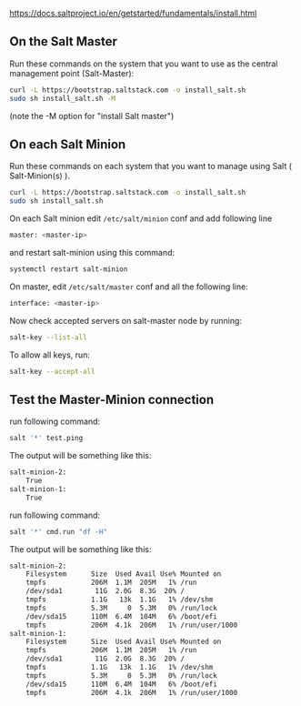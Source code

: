 https://docs.saltproject.io/en/getstarted/fundamentals/install.html

## On the Salt Master

Run these commands on the system that you want to use as the central management point (Salt-Master):

```bash
curl -L https://bootstrap.saltstack.com -o install_salt.sh
sudo sh install_salt.sh -M
```

(note the -M option for "install Salt master")

## On each Salt Minion

Run these commands on each system that you want to manage using Salt ( Salt-Minion(s) ).
```bash
curl -L https://bootstrap.saltstack.com -o install_salt.sh
sudo sh install_salt.sh
```

On each Salt minion edit `/etc/salt/minion` conf and add following line 

```bash
master: <master-ip>
```

and restart salt-minion using this command:

```bash
systemctl restart salt-minion
```

On master, edit `/etc/salt/master` conf and all the following line:

```bash
interface: <master-ip>
```

Now check accepted servers on salt-master node by running:

```bash
salt-key --list-all
```
To allow all keys, run:

```bash
salt-key --accept-all
```

## Test the Master-Minion connection

run following command:

```bash
salt '*' test.ping
```

The output will be something like this:

```bash
salt-minion-2:
    True
salt-minion-1:
    True
```


run following command:
```bash
salt '*' cmd.run "df -H"
```

The output will be something like this:

```bash
salt-minion-2:
    Filesystem      Size  Used Avail Use% Mounted on
    tmpfs           206M  1.1M  205M   1% /run
    /dev/sda1        11G  2.0G  8.3G  20% /
    tmpfs           1.1G   13k  1.1G   1% /dev/shm
    tmpfs           5.3M     0  5.3M   0% /run/lock
    /dev/sda15      110M  6.4M  104M   6% /boot/efi
    tmpfs           206M  4.1k  206M   1% /run/user/1000
salt-minion-1:
    Filesystem      Size  Used Avail Use% Mounted on
    tmpfs           206M  1.1M  205M   1% /run
    /dev/sda1        11G  2.0G  8.3G  20% /
    tmpfs           1.1G   13k  1.1G   1% /dev/shm
    tmpfs           5.3M     0  5.3M   0% /run/lock
    /dev/sda15      110M  6.4M  104M   6% /boot/efi
    tmpfs           206M  4.1k  206M   1% /run/user/1000
```
